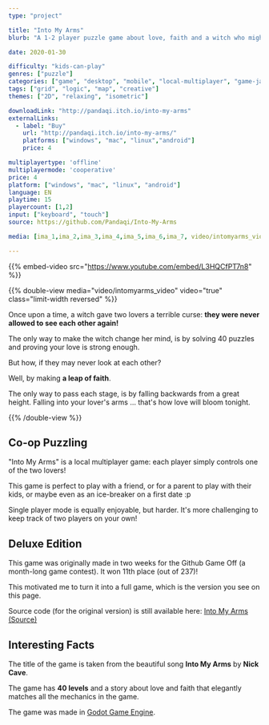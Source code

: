 ```yaml
---
type: "project"

title: "Into My Arms"
blurb: "A 1-2 player puzzle game about love, faith and a witch who might be the hero of the story."

date: 2020-01-30

difficulty: "kids-can-play"
genres: ["puzzle"]
categories: ["game", "desktop", "mobile", "local-multiplayer", "game-jam"]
tags: ["grid", "logic", "map", "creative"]
themes: ["2D", "relaxing", "isometric"]

downloadLink: "http://pandaqi.itch.io/into-my-arms"
externalLinks:
  - label: "Buy"
    url: "http://pandaqi.itch.io/into-my-arms/"
    platforms: ["windows", "mac", "linux","android"]
    price: 4

multiplayertype: 'offline'
multiplayermode: 'cooperative'
price: 4
platform: ["windows", "mac", "linux", "android"]
language: EN
playtime: 15
playercount: [1,2]
input: ["keyboard", "touch"]
source: https://github.com/Pandaqi/Into-My-Arms

media: [ima_1,ima_2,ima_3,ima_4,ima_5,ima_6,ima_7, video/intomyarms_video]

---
```


{{% embed-video src="https://www.youtube.com/embed/L3HQCfPT7n8" %}}

{{% double-view media="video/intomyarms_video" video="true" class="limit-width reversed" %}}

Once upon a time, a witch gave two lovers a terrible curse: **they were never allowed to see each other again!**

The only way to make the witch change her mind, is by solving 40 puzzles and proving your love is strong enough.

But how, if they may never look at each other?

Well, by making **a leap of faith**.

The only way to pass each stage, is by falling backwards from a great height. Falling into your lover's arms ... that's how love will bloom tonight.

{{% /double-view %}}

## Co-op Puzzling

"Into My Arms" is a local multiplayer game: each player simply controls one of the two lovers!

This game is perfect to play with a friend, or for a parent to play with their kids, or maybe even as an ice-breaker on a first date :p

Single player mode is equally enjoyable, but harder. It's more challenging to keep track of two players on your own!

## Deluxe Edition

This game was originally made in two weeks for the Github Game Off (a month-long game contest). It won 11th place (out of 237)!

This motivated me to turn it into a full game, which is the version you see on this page.

Source code (for the original version) is still available here: [Into My Arms (Source)](https://github.com/Pandaqi/Into-My-Arms)

## Interesting Facts

The title of the game is taken from the beautiful song **Into My Arms** by **Nick Cave**.

The game has **40 levels** and a story about love and faith that elegantly matches all the mechanics in the game.

The game was made in [Godot Game Engine](https://godotengine.org).